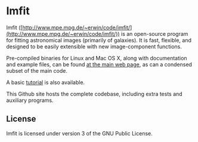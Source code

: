 # Imfit

Imfit
([http://www.mpe.mpg.de/~erwin/code/imfit/](http://www.mpe.mpg.de/~erwin/code/imfit/)) is an open-source program for fitting astronomical images
(primarily of galaxies). It is fast, flexible, and designed to be easily
extensible with new image-component functions.

Pre-compiled binaries for Linux and Mac OS X, along with documentation
and example files, can be found 
[at the main web page](http://www.mpe.mpg.de/~erwin/code/imfit/index.html#downloads),
as can a condensed subset of the main code.

A basic [tutorial](http://www.mpe.mpg.de/~erwin/code/imfit/markdown/index.html) is also available.

This Github site hosts the complete codebase, including extra tests and auxiliary
programs.

## License

Imfit is licensed under version 3 of the GNU Public License.
